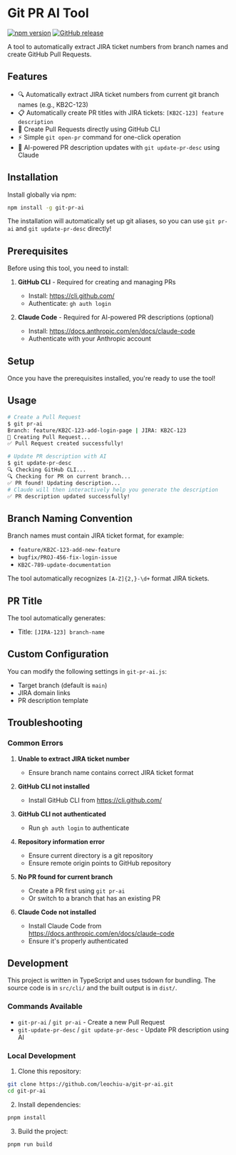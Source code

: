 # Git PR AI Tool

[![npm version](https://badge.fury.io/js/git-pr-ai.svg)](https://badge.fury.io/js/git-pr-ai)
[![GitHub release](https://img.shields.io/github/release/leochiu-a/git-pr-ai.svg)](https://github.com/leochiu-a/git-pr-ai/releases)

A tool to automatically extract JIRA ticket numbers from branch names and create GitHub Pull Requests.

## Features

- 🔍 Automatically extract JIRA ticket numbers from current git branch names (e.g., KB2C-123)
- 📋 Automatically create PR titles with JIRA tickets: `[KB2C-123] feature description`
- 🚀 Create Pull Requests directly using GitHub CLI
- ⚡ Simple `git open-pr` command for one-click operation
- 🤖 AI-powered PR description updates with `git update-pr-desc` using Claude

## Installation

Install globally via npm:

```bash
npm install -g git-pr-ai
```

The installation will automatically set up git aliases, so you can use `git pr-ai` and `git update-pr-desc` directly!

## Prerequisites

Before using this tool, you need to install:

1. **GitHub CLI** - Required for creating and managing PRs
   - Install: https://cli.github.com/
   - Authenticate: `gh auth login`

2. **Claude Code** - Required for AI-powered PR descriptions (optional)
   - Install: https://docs.anthropic.com/en/docs/claude-code
   - Authenticate with your Anthropic account

## Setup

Once you have the prerequisites installed, you're ready to use the tool!

## Usage

```bash
# Create a Pull Request
$ git pr-ai
Branch: feature/KB2C-123-add-login-page | JIRA: KB2C-123
🚀 Creating Pull Request...
✅ Pull Request created successfully!

# Update PR description with AI
$ git update-pr-desc
🔍 Checking GitHub CLI...
🔍 Checking for PR on current branch...
✅ PR found! Updating description...
# Claude will then interactively help you generate the description
✅ PR description updated successfully!
```

## Branch Naming Convention

Branch names must contain JIRA ticket format, for example:
- `feature/KB2C-123-add-new-feature`
- `bugfix/PROJ-456-fix-login-issue`
- `KB2C-789-update-documentation`

The tool automatically recognizes `[A-Z]{2,}-\d+` format JIRA tickets.

## PR Title

The tool automatically generates:
- Title: `[JIRA-123] branch-name`

## Custom Configuration

You can modify the following settings in `git-pr-ai.js`:
- Target branch (default is `main`)
- JIRA domain links
- PR description template

## Troubleshooting

### Common Errors

1. **Unable to extract JIRA ticket number**
   - Ensure branch name contains correct JIRA ticket format

2. **GitHub CLI not installed**
   - Install GitHub CLI from https://cli.github.com/

3. **GitHub CLI not authenticated**
   - Run `gh auth login` to authenticate

4. **Repository information error**
   - Ensure current directory is a git repository
   - Ensure remote origin points to GitHub repository

5. **No PR found for current branch**
   - Create a PR first using `git pr-ai`
   - Or switch to a branch that has an existing PR

6. **Claude Code not installed**
   - Install Claude Code from https://docs.anthropic.com/en/docs/claude-code
   - Ensure it's properly authenticated

## Development

This project is written in TypeScript and uses tsdown for bundling. The source code is in `src/cli/` and the built output is in `dist/`.

### Commands Available

- `git-pr-ai` / `git pr-ai` - Create a new Pull Request
- `git-update-pr-desc` / `git update-pr-desc` - Update PR description using AI

### Local Development

1. Clone this repository:
```bash
git clone https://github.com/leochiu-a/git-pr-ai.git
cd git-pr-ai
```

2. Install dependencies:
```bash
pnpm install
```

3. Build the project:
```bash
pnpm run build
```
